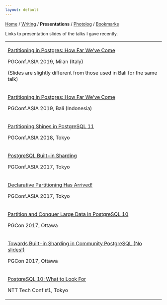 ```yaml
---
layout: default
---
```

<a href="https://amitlan.github.io/">Home</a> / <a href="https://amitlan.github.io/writing">Writing</a> / <b>Presentations</b> / <a href="https://amitlan.github.io/photolog">Photolog</a> / <a href="https://amitlan.github.io/bookmarks">Bookmarks</a>

Links to presentation slides of the talks I gave recently.

<table>
  <tr>
    <td>
		<p>
			<a href="https://s3-ap-northeast-1.amazonaws.com/amitlan.com/files/slides/pgconf-eu-2019.pdf">
				Partitioning in Postgres: How Far We've Come
			</a>
		</p>
		<p>
			PGConf.ASIA 2019, Milan (Italy)
		</p>
	    	<p>(Slides are slightly different from those used in Bali for the same talk)</p>
	</td>
  </tr>
  <tr>
    <td>
		<p>
			<a href="https://s3-ap-northeast-1.amazonaws.com/amitlan.com/files/slides/pgconf-asia-2019.pdf">
				Partitioning in Postgres: How Far We've Come
			</a>
		</p>
		<p>
			PGConf.ASIA 2019, Bali (Indonesia)
		</p>
	</td>
  </tr>
  <tr>
    <td>
		<p>
			<a href="https://s3-ap-northeast-1.amazonaws.com/amitlan.com/files/slides/pg-11-partition-shines-pgconf-asia-2018.pdf">
				Partitioning Shines in PostgreSQL 11
			</a>
		</p>
		<p>
			PGConf.ASIA 2018, Tokyo
		</p>
	</td>
  </tr>
  <tr>
    <td>
		<p>
			<a href="https://s3-ap-northeast-1.amazonaws.com/amitlan.com/files/slides/pg-built-in-sharding-pgconf-asia-2017.pdf">
				PostgreSQL Built-in Sharding
			</a>
		</p>
		<p>
			PGConf.ASIA 2017, Tokyo
		</p>
	</td>
  </tr>
  <tr>
    <td>
		<p>
			<a href="https://s3-ap-northeast-1.amazonaws.com/amitlan.com/files/slides/pg-decl-part-arrived-pgconf-asia-2017.pdf">
				Declarative Partitioning Has Arrived!
			</a>
		</p>
		<p>
			PGConf.ASIA 2017, Tokyo
		</p>
	</td>
  </tr>
  <tr>
    <td>
		<p>
			<a href="https://s3-ap-northeast-1.amazonaws.com/amitlan.com/files/slides/pg10-partition-pgcon-2017.pdf">
				Partition and Conquer Large Data In PostgreSQL 10
			</a>
		</p>
		<p>
			PGCon 2017, Ottawa
		</p>
	</td>
  </tr>
  <tr>
    <td>
		<p>
			<a href="https://www.pgcon.org/2017/schedule/events/1069.en.html">
				Towards Built-in Sharding in Community PostgreSQL (No slides!)
			</a>
		</p>
		<p>
			PGCon 2017, Ottawa
		</p>
	</td>
  </tr>
  <tr>
    <td>
		<p>
			<a href="https://s3-ap-northeast-1.amazonaws.com/amitlan.com/files/slides/pg10-features-ntt-techconf.pdf">
				PostgreSQL 10: What to Look For
			</a>
		</p>
		<p>
			NTT Tech Conf #1, Tokyo
		</p>
	</td>
  </tr>
</table>
